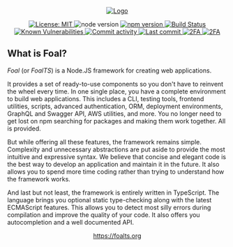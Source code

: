 <p align="center">
  <a href="https://foalts.org" target="blank">
    <img src="https://raw.githubusercontent.com/FoalTS/foal/master/docs/static/img/logo.png" alt="Logo" />
  </a>
  <br>
</p>

<p align="center">
  <a href="https://github.com/FoalTS/foal/blob/master/LICENSE">
    <img src="https://img.shields.io/badge/License-MIT-blue.svg" alt="License: MIT">
  </a>
  <img src="https://img.shields.io/badge/node-%3E%3D10-brightgreen.svg" alt="node version">
  <a href="https://badge.fury.io/js/%40foal%2Fmongodb">
    <img src="https://badge.fury.io/js/%40foal%2Fmongodb.svg" alt="npm version">
  </a>
  <a href="https://github.com/FoalTS/foal/actions">
    <img src="https://github.com/FoalTS/foal/workflows/Test/badge.svg" alt="Build Status">
  </a>
  <a href="https://snyk.io/test/npm/@foal/mongodb">
    <img src="https://snyk.io/test/npm/@foal/mongodb/badge.svg" alt="Known Vulnerabilities">
  </a>
  <a href="https://github.com/FoalTS/foal/commits/master">
    <img src="https://img.shields.io/github/commit-activity/y/FoalTS/foal.svg" alt="Commit activity">
  </a>
  <a href="https://github.com/FoalTS/foal/commits/master">
    <img src="https://img.shields.io/github/last-commit/FoalTS/foal.svg" alt="Last commit">
  </a>
  <a href="https://img.shields.io/badge/2FA-npm,%20GitHub-green.svg">
    <img src="https://img.shields.io/badge/2FA-npm,%20GitHub-green.svg" alt="2FA">
  </a>
  <a href="https://discord.gg/QUrJv98">
    <img src="https://img.shields.io/badge/Chat-Discord-blue.svg" alt="2FA">
  </a>
</p>

## What is Foal?

*Foal* (or *FoalTS*) is a Node.JS framework for creating web applications.

It provides a set of ready-to-use components so you don't have to reinvent the wheel every time. In one single place, you have a complete environment to build web applications. This includes a CLI, testing tools, frontend utilities, scripts, advanced authentication, ORM, deployment environments, GraphQL and Swagger API, AWS utilities, and more. You no longer need to get lost on npm searching for packages and making them work together. All is provided.

But while offering all these features, the framework remains simple. Complexity and unnecessary abstractions are put aside to provide the most intuitive and expressive syntax. We believe that concise and elegant code is the best way to develop an application and maintain it in the future. It also allows you to spend more time coding rather than trying to understand how the framework works.

And last but not least, the framework is entirely written in TypeScript. The language brings you optional static type-checking along with the latest ECMAScript features. This allows you to detect most silly errors during compilation and improve the quality of your code. It also offers you autocompletion and a well documented API.

<p align="center">
  <a href="https://foalts.org">https://foalts.org</a>
</p>
